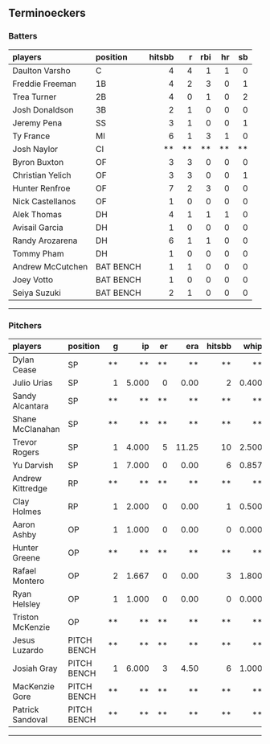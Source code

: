 ## Terminoeckers

### Batters

 
|players          |position  | hitsbb|  r| rbi| hr| sb| 
|:----------------|:---------|------:|--:|---:|--:|--:| 
|Daulton Varsho   |C         |      4|  4|   1|  1|  0| 
|Freddie Freeman  |1B        |      4|  2|   3|  0|  1| 
|Trea Turner      |2B        |      4|  0|   1|  0|  2| 
|Josh Donaldson   |3B        |      2|  1|   0|  0|  0| 
|Jeremy Pena      |SS        |      3|  1|   0|  0|  1| 
|Ty France        |MI        |      6|  1|   3|  1|  0| 
|Josh Naylor      |CI        |     **| **|  **| **| **| 
|Byron Buxton     |OF        |      3|  3|   0|  0|  0| 
|Christian Yelich |OF        |      3|  3|   0|  0|  1| 
|Hunter Renfroe   |OF        |      7|  2|   3|  0|  0| 
|Nick Castellanos |OF        |      1|  0|   0|  0|  0| 
|Alek Thomas      |DH        |      4|  1|   1|  1|  0| 
|Avisail Garcia   |DH        |      1|  0|   0|  0|  0| 
|Randy Arozarena  |DH        |      6|  1|   1|  0|  0| 
|Tommy Pham       |DH        |      1|  0|   0|  0|  0| 
|Andrew McCutchen |BAT BENCH |      1|  1|   0|  0|  0| 
|Joey Votto       |BAT BENCH |      1|  0|   0|  0|  0| 
|Seiya Suzuki     |BAT BENCH |      2|  1|   0|  0|  0| 

* * *

### Pitchers

 
|players          |position    |  g|    ip| er|   era| hitsbb|  whip| so|  w| sv| 
|:----------------|:-----------|--:|-----:|--:|-----:|------:|-----:|--:|--:|--:| 
|Dylan Cease      |SP          | **|    **| **|    **|     **|    **| **| **| **| 
|Julio Urias      |SP          |  1| 5.000|  0|  0.00|      2| 0.400|  5|  1|  0| 
|Sandy Alcantara  |SP          | **|    **| **|    **|     **|    **| **| **| **| 
|Shane McClanahan |SP          | **|    **| **|    **|     **|    **| **| **| **| 
|Trevor Rogers    |SP          |  1| 4.000|  5| 11.25|     10| 2.500|  5|  0|  0| 
|Yu Darvish       |SP          |  1| 7.000|  0|  0.00|      6| 0.857|  5|  1|  0| 
|Andrew Kittredge |RP          | **|    **| **|    **|     **|    **| **| **| **| 
|Clay Holmes      |RP          |  1| 2.000|  0|  0.00|      1| 0.500|  1|  0|  1| 
|Aaron Ashby      |OP          |  1| 1.000|  0|  0.00|      0| 0.000|  1|  0|  0| 
|Hunter Greene    |OP          | **|    **| **|    **|     **|    **| **| **| **| 
|Rafael Montero   |OP          |  2| 1.667|  0|  0.00|      3| 1.800|  1|  0|  0| 
|Ryan Helsley     |OP          |  1| 1.000|  0|  0.00|      0| 0.000|  1|  0|  0| 
|Triston McKenzie |OP          | **|    **| **|    **|     **|    **| **| **| **| 
|Jesus Luzardo    |PITCH BENCH | **|    **| **|    **|     **|    **| **| **| **| 
|Josiah Gray      |PITCH BENCH |  1| 6.000|  3|  4.50|      6| 1.000|  7|  0|  0| 
|MacKenzie Gore   |PITCH BENCH | **|    **| **|    **|     **|    **| **| **| **| 
|Patrick Sandoval |PITCH BENCH | **|    **| **|    **|     **|    **| **| **| **| 


* * *


